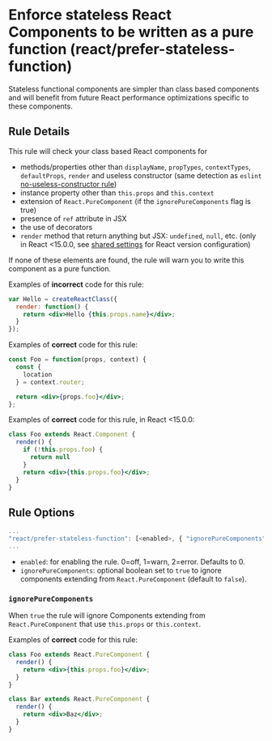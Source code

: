# Enforce stateless React Components to be written as a pure function (react/prefer-stateless-function)

Stateless functional components are simpler than class based components and will benefit from future React performance optimizations specific to these components.

## Rule Details

This rule will check your class based React components for

* methods/properties other than `displayName`, `propTypes`, `contextTypes`, `defaultProps`, `render` and useless constructor (same detection as `eslint` [no-useless-constructor rule](http://eslint.org/docs/rules/no-useless-constructor))
* instance property other than `this.props` and `this.context`
* extension of `React.PureComponent` (if the `ignorePureComponents` flag is true)
* presence of `ref` attribute in JSX
* the use of decorators
* `render` method that return anything but JSX: `undefined`, `null`, etc. (only in React <15.0.0, see [shared settings](https://github.com/yannickcr/eslint-plugin-react/blob/master/README.md#configuration) for React version configuration)

If none of these elements are found, the rule will warn you to write this component as a pure function.

Examples of **incorrect** code for this rule:

```jsx
var Hello = createReactClass({
  render: function() {
    return <div>Hello {this.props.name}</div>;
  }
});
```

Examples of **correct** code for this rule:

```jsx
const Foo = function(props, context) {
  const {
    location
  } = context.router;

  return <div>{props.foo}</div>;
};
```

Examples of **correct** code for this rule, in React <15.0.0:

```jsx
class Foo extends React.Component {
  render() {
    if (!this.props.foo) {
      return null
    }
    return <div>{this.props.foo}</div>;
  }
}
```


## Rule Options

```js
...
"react/prefer-stateless-function": [<enabled>, { "ignorePureComponents": <ignorePureComponents> }]
...
```

* `enabled`: for enabling the rule. 0=off, 1=warn, 2=error. Defaults to 0.
* `ignorePureComponents`: optional boolean set to `true` to ignore components extending from `React.PureComponent` (default to `false`).

### `ignorePureComponents`

When `true` the rule will ignore Components extending from `React.PureComponent` that use `this.props` or `this.context`.

Examples of **correct** code for this rule:

```jsx
class Foo extends React.PureComponent {
  render() {
    return <div>{this.props.foo}</div>;
  }
}

class Bar extends React.PureComponent {
  render() {
    return <div>Baz</div>;
  }
}
```
